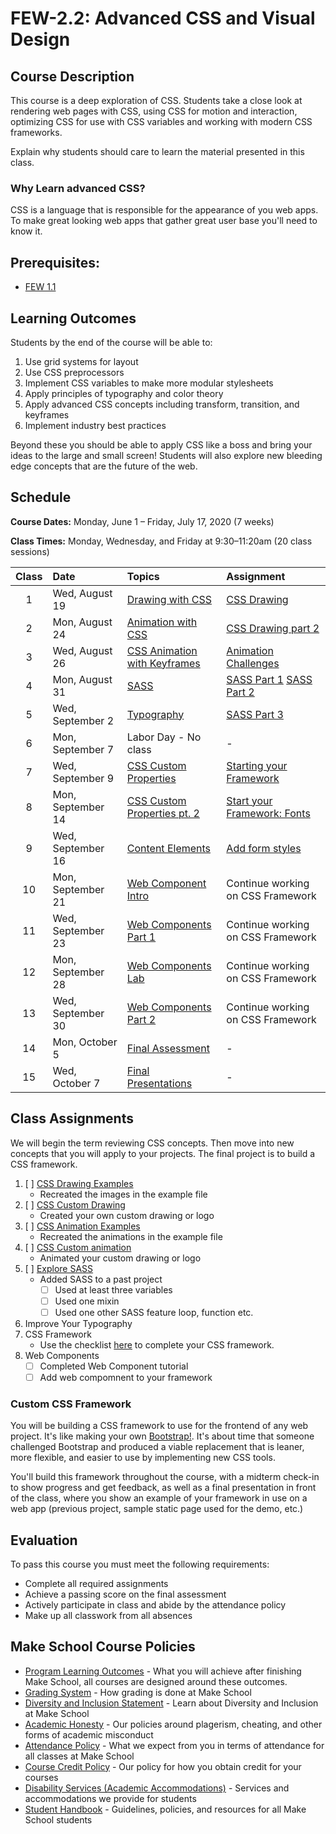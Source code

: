 # FEW-2.2: Advanced CSS and Visual Design

## Course Description

This course is a deep exploration of CSS. Students take a close look at rendering web pages with CSS, using CSS for motion and interaction, optimizing CSS for use with CSS variables and working with modern CSS frameworks.

Explain why students should care to learn the material presented in this class.

### Why Learn advanced CSS? 

CSS is a language that is responsible for the appearance of you web apps. To make great looking web apps that gather great user base you'll need to know it. 

## Prerequisites:  

- [FEW 1.1](https://github.com/Make-School-Courses/FEW-1.1-Web-Foundations)

## Learning Outcomes

Students by the end of the course will be able to:

1. Use grid systems for layout
1. Use CSS preprocessors
1. Implement CSS variables to make more modular stylesheets
1. Apply principles of typography and color theory
1. Apply advanced CSS concepts including transform, transition, and keyframes
1. Implement industry best practices

Beyond these you should be able to apply CSS like a boss and bring your ideas to the large and small screen! Students will also explore new bleeding edge concepts that are the future of the web. 

## Schedule

**Course Dates:** Monday, June 1 – Friday, July 17, 2020 (7 weeks)

**Class Times:** Monday, Wednesday, and Friday at 9:30–11:20am (20 class sessions)

| Class  |  Date | Topics | Assignment |
|:------:|:------|:-------|:-----------|
|  1 | Wed, August 19 | [Drawing with CSS](lessons/lesson-01.md) | [CSS Drawing](./Assignments/assignment-01.md) |
|  2 | Mon, August 24 | [Animation with CSS](lessons/lesson-02.md) | [CSS Drawing part 2](./Assignments/assignment-02-css-drawing.md) |
|  3 | Wed, August 26 | [CSS Animation with Keyframes](lessons/lesson-02.md) | [Animation Challenges](./Assignments/assignment-03-Animation.md) |
|  4 | Mon, August 31 | [SASS](lessons/lesson-03.md) | [SASS Part 1](./Assignments/assignment-06-SASS-part-1.md) [SASS Part 2](./Assignments/assignment-06-SASS-part-2.md) |
|  5 | Wed, September 2 | [Typography](lessons/lesson-04.md) | [SASS Part 3](./Assignments/assignment-06-SASS-part-3.md) |
|  6 | Mon, September 7 | Labor Day - No class | - |s
|  7 | Wed, September 9 | [CSS Custom Properties](lessons/lesson-05.md) | [Starting your Framework](./Assignments/assignment-07-typography.md) |
|  8 | Mon, September 14 | [CSS Custom Properties pt. 2](lessons/lesson-06.md) | [Start your Framework: Fonts](./Assignments/assignment-06-framework-fonts.md) |
|  9 | Wed, September 16 | [Content Elements](lessons/lesson-07.md) | [Add form styles](./Assignments/assignment-09-controls.md) |
| 10 | Mon, September 21 | [Web Component Intro](lessons/lesson-08.md) | Continue working on CSS Framework |
| 11 | Wed, September 23 | [Web Components Part 1](lessons/lesson-09.md) | Continue working on CSS Framework |
| 12 | Mon, September 28 | [Web Components Lab](lessons/lesson-10.md) | Continue working on CSS Framework |
| 13 | Wed, September 30 | [Web Components Part 2](lessons/lesson-11.md) | Continue working on CSS Framework |
| 14 | Mon, October 5 | [Final Assessment](lessons/lesson-12.md) | - |
| 15 | Wed, October 7 | [Final Presentations](lessons/lesson-13.md) | - |

## Class Assignments

We will begin the term reviewing CSS concepts. Then move into new concepts that you will apply to your projects. The final project is to build a CSS framework. 

1. [ ] [CSS Drawing Examples](Assignments/assignment-01.md)
    - Recreated the images in the example file
1. [ ] [CSS Custom Drawing](Assignments/assignment-02.ms)
    - Created your own custom drawing or logo
1. [ ] [CSS Animation Examples](Assignments/assignment-03.md)
    - Recreated the animations in the example file
1. [ ] [CSS Custom animation](Assignments/assignment-04.md)
    - Animated your custom drawing or logo
1. [ ] [Explore SASS](Assignments/assignment-06-SASS.md)
    - Added SASS to a past project 
        - [ ] Used at least three variables 
        - [ ] Used one mixin
        - [ ] Used one other SASS feature loop, function etc. 
1. Improve Your Typography
1. CSS Framework
    - Use the checklist [here](Assignments/project-css-framework.md) to complete your CSS framework.
1. Web Components 
    - [ ] Completed Web Component tutorial
    - [ ] Add web compomnent to your framework

### Custom CSS Framework

You will be building a CSS framework to use for the frontend of any web project. It's like making your own [Bootstrap!](https://getbootstrap.com/). It's about time that someone challenged Bootstrap and produced a viable replacement that is leaner, more flexible, and easier to use by implementing new CSS tools. 

You'll build this framework throughout the course, with a midterm check-in to show progress and get feedback, as well as a final presentation in front of the class, where you show an example of your framework in use on a web app (previous project, sample static page used for the demo, etc.)

## Evaluation

To pass this course you must meet the following requirements:

- Complete all required assignments 
- Achieve a passing score on the final assessment
- Actively participate in class and abide by the attendance policy
- Make up all classwork from all absences

## Make School Course Policies

- [Program Learning Outcomes](https://make.sc/program-learning-outcomes) - What you will achieve after finishing Make School, all courses are designed around these outcomes.
- [Grading System](https://make.sc/grading-system) - How grading is done at Make School
- [Diversity and Inclusion Statement](https://make.sc/diversity-and-inclusion-statement) - Learn about Diversity and Inclusion at Make School
- [Academic Honesty](https://make.sc/academic-honesty-policy) - Our policies around plagerism, cheating, and other forms of academic misconduct 
- [Attendance Policy](https://make.sc/attendance-policy) - What we expect from you in terms of attendance for all classes at Make School
- [Course Credit Policy](https://make.sc/course-credit-policy) - Our policy for how you obtain credit for your courses
- [Disability Services (Academic Accommodations)](https://make.sc/disability-services) - Services and accommodations we provide for students
- [Student Handbook](https://make.sc/student-handbook) - Guidelines, policies, and resources for all Make School students
